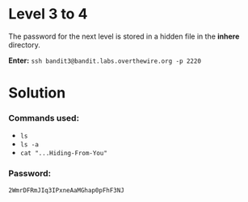 # Level 3 to 4
The password for the next level is stored in a hidden file in the **inhere** directory.

**Enter:** `ssh bandit3@bandit.labs.overthewire.org -p 2220`

# Solution

### Commands used:

- `ls`
- `ls -a`
- `cat "...Hiding-From-You"`

### Password:
```
2WmrDFRmJIq3IPxneAaMGhap0pFhF3NJ
```
